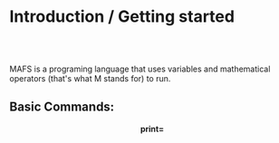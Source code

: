 <p align="center">
  <h1>Introduction / Getting started</h1><br><br>
</p>

MAFS is a programing language that uses variables and mathematical operators (that's what M stands for) to run.


<p align="center">
  <b><h2>Basic Commands:</h2></b>
</p>
<p align="center">
  <b> print= </b>
</p>
